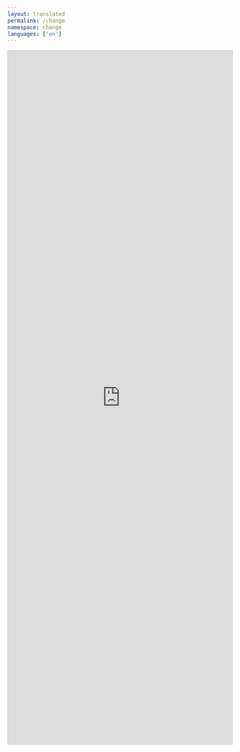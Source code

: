 ```yaml
---
layout: translated
permalink: /change
namespace: change
languages: ['en']
---
```


<iframe class="airtable-embed" src="https://airtable.com/embed/appB24weqWrkQbJCk/pagvRNEOFavr6R5wJ/form" frameborder="0" onmousewheel="" width="100%" height="1557" style="background: transparent; border: 1px solid #ccc;"></iframe>

